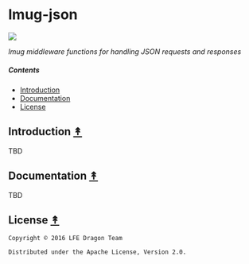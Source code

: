 # lmug-json

[![][lmug-logo]][lmug-logo-large]

[lmug-logo]: resources/images/lmug-json.png
[lmug-logo-large]: resources/images/lmug-json-large.png

*lmug middleware functions for handling JSON requests and responses*


##### Contents

* [Introduction](#introduction-)
* [Documentation](#documentation-)
* [License](#license-)

## Introduction [&#x219F;](#contents)

TBD


## Documentation [&#x219F;](#contents)

TBD


## License [&#x219F;](#contents)

```
Copyright © 2016 LFE Dragon Team

Distributed under the Apache License, Version 2.0.
```
